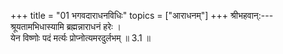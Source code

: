 +++
title = "01 भगवदाराधनविधिः"
topics = ["आराधनम्"]
+++
श्रीभहवान्:---  
श्रूयतामभिधास्यामि ब्रह्मन्नाराधनं हरेः ।  
येन विष्णोः पदं मर्त्यः प्रोप्नोत्यमरदुर्लभम् ॥ 3.1 ॥  